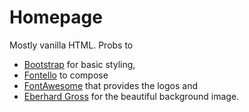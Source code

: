 # Homepage

Mostly vanilla HTML. Probs to

* [Bootstrap][1] for basic styling,
* [Fontello][2] to compose
* [FontAwesome][3] that provides the logos and
* [Eberhard Gross][4] for the beautiful background image.

[1]: https://getbootstrap.com/
[2]: http://fontello.com/
[3]: https://fontawesome.com/
[4]: https://unsplash.com/@eberhardgross
